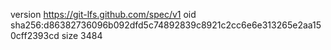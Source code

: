 version https://git-lfs.github.com/spec/v1
oid sha256:d86382736096b092dfd5c74892839c8921c2cc6e6e313265e2aa150cff2393cd
size 3484
